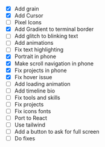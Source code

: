 - [x] Add grain
- [x] Add Cursor
- [ ] Pixel Icons
- [x] Add Gradient to terminal border
- [ ] Add glitch to blinking text
- [ ] Add animations
- [ ] Fix text highlighting
- [x] Portrait in phone
- [x] Make scroll navigation in phone
- [x] Fix projects in phone
- [x] Fix hover issue
- [ ] Add loading animation
- [ ] Add timeline bio
- [ ] Fix tools and skills
- [ ] Fix projects
- [ ] Fix icons fonts 
- [ ] Port to React
- [ ] Use tailwind
- [ ] Add a button to ask for full screen
- [ ] Do fixes